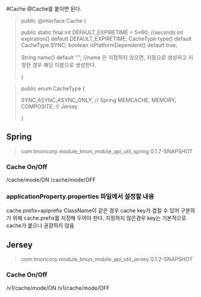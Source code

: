 #Cache
@Cache를 붙이면 된다. 

>public @interface Cache {
>   
> public static final int DEFAULT_EXPIRETIME = 5*60; //seconds
> int expiration() default DEFAULT_EXPIRETIME;
> CacheType type() default CacheType.SYNC;
> boolean isPlatformDependent() default true;
> 
> String name() default ""; //name 은 지정하지 않으면, 자동으로 생성하고 지정한 경우 해당 이름으로 생성한다. 
>
>}
 
 
>public enum CacheType {
>   
>   SYNC,ASYNC,ASYNC_ONLY, // Spring 
> MEMCACHE, MEMORY, COMPOSITE; // Jersey
>
>}
 
 
## Spring
><dependency>
> <groupId>com.tmoncorp</groupId>
> <artifactId>module_tmon_mobile_api_util_spring</artifactId>
> <version>0.1.7-SNAPSHOT</version>
></dependency>

### Cache On/Off
/cache/mode/ON
/cache/mode/OFF
 
### applicationProperty.properties 파일에서 설정할 내용
cache.prefix=apiprefix
ClassName이 같은 경우 cache key가 겹칠 수 있어 구분하기 위해 cache.prefix를 지정해 두어야 한다.
지정하지 않은경우 key는 기본적으로 cache가 붙으나 권장하지 않음 
 
## Jersey
> <dependency>
>  <groupId>com.tmoncorp</groupId>
>  <artifactId>module_tmon_mobile_api_util_jersey</artifactId>
>  <version>0.1.2-SNAPSHOT</version>
> </dependency>
 
### Cache On/Off
/v1/cache/mode/ON
/v1/cache/mode/OFF